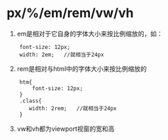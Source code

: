 # px/%/em/rem/vw/vh
1. em是相对于它自身的字体大小来按比例缩放的，如：
```
    font-size: 12px;
    width: 2em;   //就相当于24px
```
2. rem是相对与html中的字体大小来按比例缩放的
```
    htm{
        font-size: 12px;
    }
    .class{
       width: 2rem;   //就相当于24px
    }
```
3. vw和vh都为viewport视窗的宽和高